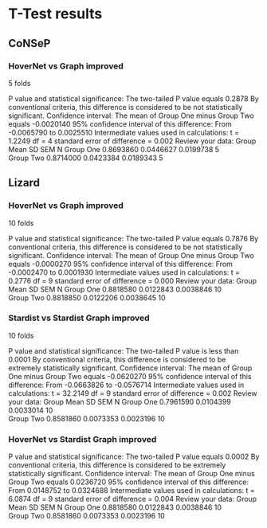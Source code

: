 # T-Test results

## CoNSeP

### HoverNet vs Graph improved

5 folds

P value and statistical significance:
The two-tailed P value equals 0.2878
By conventional criteria, this difference is considered to be not statistically significant.
Confidence interval:
The mean of Group One minus Group Two equals -0.0020140
95% confidence interval of this difference: From -0.0065790 to 0.0025510
Intermediate values used in calculations:
t = 1.2249
df = 4
standard error of difference = 0.002
Review your data:
Group
Mean
SD
SEM
N
Group One
0.8693860
0.0446627
0.0199738
5         
Group Two
0.8714000
0.0423384
0.0189343
5      

## Lizard

### HoverNet vs Graph improved

10 folds

P value and statistical significance:
The two-tailed P value equals 0.7876
By conventional criteria, this difference is considered to be not statistically significant.
Confidence interval:
The mean of Group One minus Group Two equals -0.0000270
95% confidence interval of this difference: From -0.0002470 to 0.0001930
Intermediate values used in calculations:
t = 0.2776
df = 9
standard error of difference = 0.000
Review your data:
Group
Mean
SD
SEM
N
Group One
0.8818580
0.0122843
0.0038846
10         
Group Two
0.8818850
0.0122206
0.0038645
10      

### Stardist vs Stardist Graph improved

10 folds

P value and statistical significance:
The two-tailed P value is less than 0.0001
By conventional criteria, this difference is considered to be extremely statistically significant.
Confidence interval:
The mean of Group One minus Group Two equals -0.0620270
95% confidence interval of this difference: From -0.0663826 to -0.0576714
Intermediate values used in calculations:
t = 32.2149
df = 9
standard error of difference = 0.002
Review your data:
Group
Mean
SD
SEM
N
Group One
0.7961590
0.0104399
0.0033014
10         
Group Two
0.8581860
0.0073353
0.0023196
10         

### HoverNet vs Stardist Graph improved

P value and statistical significance:
The two-tailed P value equals 0.0002
By conventional criteria, this difference is considered to be extremely statistically significant.
Confidence interval:
The mean of Group One minus Group Two equals 0.0236720
95% confidence interval of this difference: From 0.0148752 to 0.0324688
Intermediate values used in calculations:
t = 6.0874
df = 9
standard error of difference = 0.004
Review your data:
Group
Mean
SD
SEM
N
Group One
0.8818580
0.0122843
0.0038846
10         
Group Two
0.8581860
0.0073353
0.0023196
10         